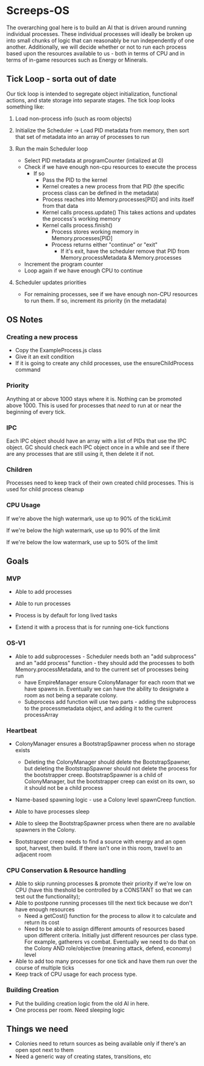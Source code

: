 # Screeps-OS

The overarching goal here is to build an AI that is driven around running individual processes.  These individual processes will ideally be broken up into small chunks of logic that can reasonably be run independently of one another.  Additionally, we will decide whether or not to run each process based upon the resources available to us - both in terms of CPU and in terms of in-game resources such as Energy or Minerals.

## Tick Loop - sorta out of date

Our tick loop is intended to segregate object initialization, functional actions, and state storage into separate stages.  The tick loop looks something like:

1) Load non-process info (such as room objects)

2) Initialize the Scheduler -> Load PID metadata from memory, then sort that set of metadata into an array of processes to run

3) Run the main Scheduler loop
    - Select PID metadata at programCounter (intialized at 0)
    - Check if we have enough non-cpu resources to execute the process
        - If so
            - Pass the PID to the kernel
            - Kernel creates a new process from that PID (the specific process class can be defined in the metadata)
            - Process reaches into Memory.processes[PID] and inits itself from that data
            - Kernel calls process.update()
                This takes actions and updates the process's working memory
            - Kernel calls process.finish()
                - Process stores working memory in Memory.processes[PID]
                - Process returns either "continue" or "exit"
                    - If it's exit, have the scheduler remove that PID from Memory.processMetadata & Memory.processes
    - Increment the program counter
    - Loop again if we have enough CPU to continue

4) Scheduler updates priorities
    - For remaining processes, see if we have enough non-CPU resources to run them.  If so, increment its priority (in the metadata)

## OS Notes

### Creating a new process

- Copy the ExampleProcess.js class
- Give it an exit condition
- If it is going to create any child processes, use the ensureChildProcess command

### Priority

Anything at or above 1000 stays where it is.  Nothing can be promoted above 1000.  This is used for processes that _need_ to run at or near the beginning of every tick.

### IPC

Each IPC object should have an array with a list of PIDs that use the IPC object.  GC should check each IPC object once in a while and see if there are any processes that are still using it, then delete it if not.

### Children

Processes need to keep track of their own created child processes.  This is used for child process cleanup

### CPU Usage 

If we're above the high watermark, use up to 90% of the tickLimit

If we're below the high watermark, use up to 90% of the limit

If we're below the low watermark, use up to 50% of the limit

## Goals

### MVP

- Able to add processes
- Able to run processes

- Process is by default for long lived tasks
- Extend it with a process that is for running one-tick functions

### OS-V1

- Able to add subprocesses - Scheduler needs both an "add subprocess" and an "add process" function - they should add the processes to both Memory.processMetadata, and to the current set of processes being run
    - have EmpireManager ensure ColonyManager for each room that we have spawns in.  Eventually we can have the ability to designate a room as not being a separate colony.
    - Subprocess add function will use two parts - adding the subprocess to the processmetadata object, and adding it to the current processArray

### Heartbeat

- ColonyManager ensures a BootstrapSpawner process when no storage exists
    - Deleting the ColonyManager should delete the BootstrapSpawner, but deleting the BootstrapSpawner should not delete the process for the bootstrapper creep.  BootstrapSpawner is a child of ColonyManager, but the bootstrapper creep can exist on its own, so it should not be a child process

- Name-based spawning logic - use a Colony level spawnCreep function.
- Able to have processes sleep
- Able to sleep the BootstrapSpawner prcess when there are no available spawners in the Colony.
- Bootstrapper creep needs to find a source with energy and an open spot, harvest, then build.  If there isn't one in this room, travel to an adjacent room

### CPU Conservation & Resource handling

- Able to skip running processes & promote their priority if we're low on CPU (have this theshold be controlled by a CONSTANT so that we can test out the functionality);
- Able to postpone running processes till the next tick because we don't have enough resources
    - Need a getCost() function for the process to allow it to calculate and return its cost
    - Need to be able to assign different amounts of resources based upon different criteria.  Initially just different resources per class type.  For example, gatherers vs combat.  Eventually we need to do that on the Colony AND role/objective (meaning attack, defend, economy) level
- Able to add too many processes for one tick and have them run over the course of multiple ticks
- Keep track of CPU usage for each process type.

### Building Creation

- Put the building creation logic from the old AI in here.
- One process per room.  Need sleeping logic


## Things we need

- Colonies need to return sources as being available only if there's an open spot next to them
- Need a generic way of creating states, transitions, etc